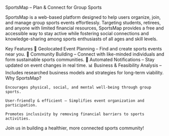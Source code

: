 SportsMap – Plan & Connect for Group Sports

SportsMap is a web-based platform designed to help users organize, join, and manage group sports events effortlessly. Targeting students, retirees, and anyone with limited financial resources, SportsMap provides a free and accessible way to stay active while fostering social connections and knowledge-sharing among sports enthusiasts of all ages and skill levels.

Key Features
📍 Geolocated Event Planning – Find and create sports events near you.
🤝 Community Building – Connect with like-minded individuals and form sustainable sports communities.
🔔 Automated Notifications – Stay updated on event changes in real time.
📊 Business & Feasibility Analysis – Includes researched business models and strategies for long-term viability.
Why SportsMap?

    Encourages physical, social, and mental well-being through group sports.
    
    User-friendly & efficient – Simplifies event organization and participation.

    Promotes inclusivity by removing financial barriers to sports activities.

Join us in building a healthier, more connected sports community!
